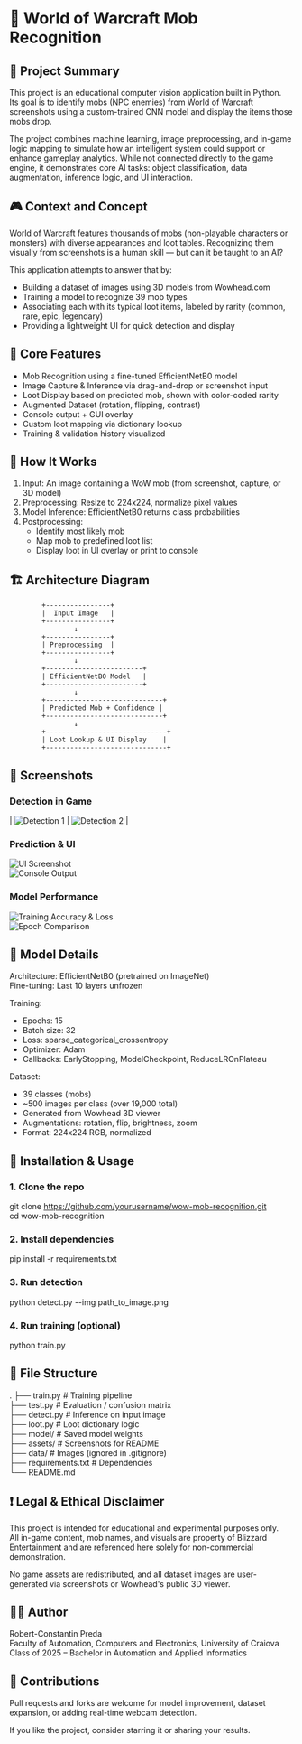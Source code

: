# 🧠 World of Warcraft Mob Recognition

## 📌 Project Summary

This project is an educational computer vision application built in Python.  
Its goal is to identify mobs (NPC enemies) from World of Warcraft screenshots using a custom-trained CNN model and display the items those mobs drop.

The project combines machine learning, image preprocessing, and in-game logic mapping to simulate how an intelligent system could support or enhance gameplay analytics. While not connected directly to the game engine, it demonstrates core AI tasks: object classification, data augmentation, inference logic, and UI interaction.

## 🎮 Context and Concept

World of Warcraft features thousands of mobs (non-playable characters or monsters) with diverse appearances and loot tables. Recognizing them visually from screenshots is a human skill — but can it be taught to an AI?

This application attempts to answer that by:
- Building a dataset of images using 3D models from Wowhead.com
- Training a model to recognize 39 mob types
- Associating each with its typical loot items, labeled by rarity (common, rare, epic, legendary)
- Providing a lightweight UI for quick detection and display

## 🧩 Core Features

- Mob Recognition using a fine-tuned EfficientNetB0 model
- Image Capture & Inference via drag-and-drop or screenshot input
- Loot Display based on predicted mob, shown with color-coded rarity
- Augmented Dataset (rotation, flipping, contrast)
- Console output + GUI overlay
- Custom loot mapping via dictionary lookup
- Training & validation history visualized

## 🚀 How It Works

1. Input: An image containing a WoW mob (from screenshot, capture, or 3D model)
2. Preprocessing: Resize to 224x224, normalize pixel values
3. Model Inference: EfficientNetB0 returns class probabilities
4. Postprocessing:
   - Identify most likely mob
   - Map mob to predefined loot list
   - Display loot in UI overlay or print to console

## 🏗️ Architecture Diagram

            +----------------+
            |  Input Image   |
            +----------------+
                    ↓
            +----------------+
            | Preprocessing  |
            +----------------+
                    ↓
            +------------------------+
            | EfficientNetB0 Model   |
            +------------------------+
                    ↓
            +-----------------------------+
            | Predicted Mob + Confidence |
            +-----------------------------+
                    ↓
            +------------------------------+
            | Loot Lookup & UI Display    |
            +------------------------------+

## 📸 Screenshots

### Detection in Game
| ![Detection 1](assets/detection_ingame1.png) | ![Detection 2](assets/detection_ingame2.png) |

### Prediction & UI
![UI Screenshot](assets/ui.png)  
![Console Output](assets/output_test.png)

### Model Performance
![Training Accuracy & Loss](assets/training_accuracy_loss.png)  
![Epoch Comparison](assets/accuracy_compare.png)

## 🧠 Model Details

Architecture: EfficientNetB0 (pretrained on ImageNet)  
Fine-tuning: Last 10 layers unfrozen

Training:
- Epochs: 15
- Batch size: 32
- Loss: sparse_categorical_crossentropy
- Optimizer: Adam
- Callbacks: EarlyStopping, ModelCheckpoint, ReduceLROnPlateau

Dataset:
- 39 classes (mobs)
- ~500 images per class (over 19,000 total)
- Generated from Wowhead 3D viewer
- Augmentations: rotation, flip, brightness, zoom
- Format: 224x224 RGB, normalized

## 🔧 Installation & Usage

### 1. Clone the repo

git clone https://github.com/yourusername/wow-mob-recognition.git  
cd wow-mob-recognition

### 2. Install dependencies

pip install -r requirements.txt

### 3. Run detection

python detect.py --img path_to_image.png

### 4. Run training (optional)

python train.py

## 📁 File Structure

.
├── train.py             # Training pipeline  
├── test.py              # Evaluation / confusion matrix  
├── detect.py            # Inference on input image  
├── loot.py              # Loot dictionary logic  
├── model/               # Saved model weights  
├── assets/              # Screenshots for README  
├── data/                # Images (ignored in .gitignore)  
├── requirements.txt     # Dependencies  
└── README.md

## ❗ Legal & Ethical Disclaimer

This project is intended for educational and experimental purposes only.  
All in-game content, mob names, and visuals are property of Blizzard Entertainment and are referenced here solely for non-commercial demonstration.

No game assets are redistributed, and all dataset images are user-generated via screenshots or Wowhead's public 3D viewer.

## 👨‍💻 Author

Robert-Constantin Preda  
Faculty of Automation, Computers and Electronics, University of Craiova  
Class of 2025 – Bachelor in Automation and Applied Informatics

## 🤝 Contributions

Pull requests and forks are welcome for model improvement, dataset expansion, or adding real-time webcam detection.

If you like the project, consider starring it or sharing your results.

